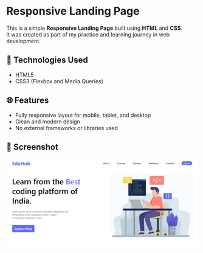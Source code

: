 # Responsive Landing Page

This is a simple **Responsive Landing Page** built using **HTML** and **CSS**.  
It was created as part of my practice and learning journey in web development.

## 🔧 Technologies Used
- HTML5
- CSS3 (Flexbox and Media Queries)

## 🌐 Features
- Fully responsive layout for mobile, tablet, and desktop
- Clean and modern design
- No external frameworks or libraries used

## 📸 Screenshot

![Landing Page Screenshot](screenshot.png)